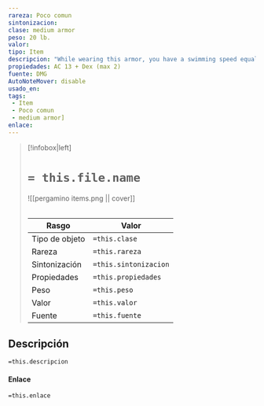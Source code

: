 ```yaml
---
rareza: Poco comun
sintonizacion: 
clase: medium armor
peso: 20 lb.
valor: 
tipo: Item
descripcion: "While wearing this armor, you have a swimming speed equal to your walking speed. In addition, whenever you start your turn underwater with 0 hit points, the armor causes you to rise 60 feet toward the surface. The armor is decorated with fish and shell motifs.Made of interlocking metal rings, a chain shirt is worn between layers of clothing or leather. This armor offers modest protection to the wearer&#x27;s upper body and allows the sound of the rings rubbing against one another to be muffled by outer layers."
propiedades: AC 13 + Dex (max 2)
fuente: DMG
AutoNoteMover: disable
usado_en:  
tags: 
 - Item
 - Poco comun
 - medium armor]
enlace: 
---
```


> [!infobox|left]
>  # `= this.file.name`
> ![[pergamino items.png || cover]]
> ######   
> |Rasgo | Valor |
> | --- | --- |
> | Tipo de objeto| `=this.clase`|
>  | Rareza| `=this.rareza`|
> | Sintonización | `=this.sintonizacion` |
> | Propiedades | `=this.propiedades` |
>  | Peso | `=this.peso` |
> | Valor | `=this.valor` |
> | Fuente | `=this.fuente` |


## Descripción
`=this.descripcion`

#### Enlace
`=this.enlace`